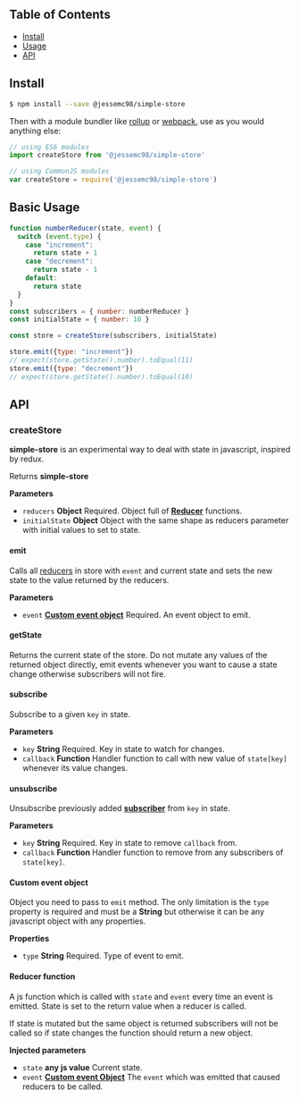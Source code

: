 ## Table of Contents
- [Install](#install)
- [Usage](#basic-usage)
- [API](#api)

## Install

```sh
$ npm install --save @jessemc98/simple-store
```

Then with a module bundler like [rollup](http://rollupjs.org/) or [webpack](https://webpack.js.org/), use as you would anything else:

```javascript
// using ES6 modules
import createStore from '@jessemc98/simple-store'

// using CommonJS modules
var createStore = require('@jessemc98/simple-store')
```

## Basic Usage

```js
function numberReducer(state, event) {
  switch (event.type) {
    case "increment":
      return state + 1
    case "decrement":
      return state - 1
    default:
      return state
  }
}
const subscribers = { number: numberReducer }
const initialState = { number: 10 }

const store = createStore(subscribers, initialState)

store.emit({type: "increment"})
// expect(store.getState().number).toEqual(11)
store.emit({type: "decrement"})
// expect(store.getState().number).toEqual(10)
```

## API

### createStore

**simple-store** is an experimental way to deal with state in javascript, inspired by redux.

Returns **simple-store**

**Parameters**

-   `reducers` **Object** Required. Object full of **[Reducer](#reducer-function)** functions.
-   `initialState` **Object** Object with the same shape as reducers parameter with initial values to set to state.

#### emit

Calls all [reducers](#Reducer) in store with `event` and current state and sets the new state to the value returned by the reducers.

**Parameters**

-   `event` **[Custom event object](#custom-event-object)** Required. An event object to emit.

#### getState

Returns the current state of the store. Do not mutate any values of the returned object directly, emit events whenever you want to cause a state change otherwise subscribers will not fire.

#### subscribe

Subscribe to a given `key` in state.

**Parameters**

-   `key` **String** Required. Key in state to watch for changes.
-   `callback` **Function** Handler function to call with new value of `state[key]` whenever its value changes.

#### unsubscribe

Unsubscribe previously added **[subscriber](#subscribe)** from `key` in state.

**Parameters**

-   `key` **String** Required. Key in state to remove `callback` from.
-   `callback` **Function** Handler function to remove from any subscribers of `state[key]`.

#### Custom event object

Object you need to pass to `emit` method. The only limitation is the `type` property is required and must be a **String** but otherwise it can be any javascript object with any properties.

**Properties**

-   `type` **String** Required. Type of event to emit.

#### Reducer function

A js function which is called with `state` and `event` every time an event is emitted. State is set to the return value when a reducer is called.

If state is mutated but the same object is returned subscribers will not be called so if state changes the function should return a new object.

**Injected parameters**

-   `state` **any js value** Current state.
-   `event` **[Custom event Object](#custom-event-object)** The `event` which was emitted that caused reducers to be called.
